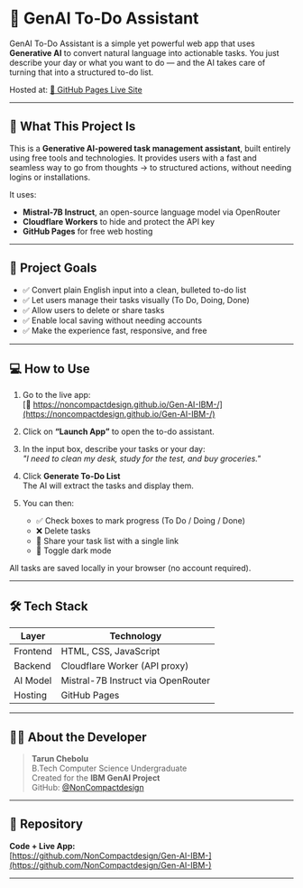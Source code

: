 # 🧠 GenAI To-Do Assistant

GenAI To-Do Assistant is a simple yet powerful web app that uses **Generative AI** to convert natural language into actionable tasks. You just describe your day or what you want to do — and the AI takes care of turning that into a structured to-do list.

Hosted at: [🔗 GitHub Pages Live Site](https://noncompactdesign.github.io/Gen-AI-IBM-/)

---

## 🎯 What This Project Is

This is a **Generative AI-powered task management assistant**, built entirely using free tools and technologies. It provides users with a fast and seamless way to go from thoughts → to structured actions, without needing logins or installations.

It uses:
- **Mistral-7B Instruct**, an open-source language model via OpenRouter
- **Cloudflare Workers** to hide and protect the API key
- **GitHub Pages** for free web hosting

---

## 🧭 Project Goals

- ✅ Convert plain English input into a clean, bulleted to-do list
- ✅ Let users manage their tasks visually (To Do, Doing, Done)
- ✅ Allow users to delete or share tasks
- ✅ Enable local saving without needing accounts
- ✅ Make the experience fast, responsive, and free

---

## 💻 How to Use

1. Go to the live app:  
   [🔗 https://noncompactdesign.github.io/Gen-AI-IBM-/](https://noncompactdesign.github.io/Gen-AI-IBM-/)

2. Click on **“Launch App”** to open the to-do assistant.

3. In the input box, describe your tasks or your day:  
   _"I need to clean my desk, study for the test, and buy groceries."_

4. Click **Generate To-Do List**  
   The AI will extract the tasks and display them.

5. You can then:
   - ✅ Check boxes to mark progress (To Do / Doing / Done)
   - ❌ Delete tasks
   - 🔗 Share your task list with a single link
   - 🌙 Toggle dark mode

All tasks are saved locally in your browser (no account required).

---

## 🛠️ Tech Stack

| Layer     | Technology                      |
|-----------|----------------------------------|
| Frontend  | HTML, CSS, JavaScript            |
| Backend   | Cloudflare Worker (API proxy)    |
| AI Model  | Mistral-7B Instruct via OpenRouter |
| Hosting   | GitHub Pages                     |

---

## 👨‍💻 About the Developer

> **Tarun Chebolu**  
> B.Tech Computer Science Undergraduate  
> Created for the **IBM GenAI Project**  
> GitHub: [@NonCompactdesign](https://github.com/NonCompactdesign)  

---

## 📁 Repository

**Code + Live App:**  
[https://github.com/NonCompactdesign/Gen-AI-IBM-](https://github.com/NonCompactdesign/Gen-AI-IBM-)

---
